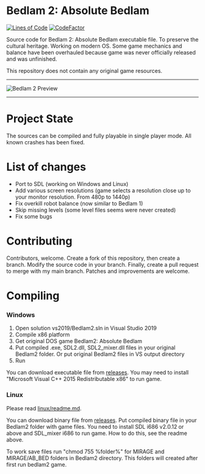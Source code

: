
# Bedlam 2: Absolute Bedlam

[![Lines of Code](https://tokei.rs/b1/github/8street/Bedlam2?category=code)](https://github.com/XAMPPRocky/tokei)
[![CodeFactor](https://www.codefactor.io/repository/github/8street/bedlam2/badge)](https://www.codefactor.io/repository/github/8street/bedlam2)

Source code for Bedlam 2: Absolute Bedlam executable file. To preserve the cultural heritage. Working on modern OS.
Some game mechanics and balance have been overhauled because game was never officially released and was unfinished.

This repository does not contain any original game resources.

---

![Bedlam 2 Preview](https://www.old-games.ru/forum/attachments/bedlam2-png.241732/)

---

# Project State

The sources can be compiled and fully playable in single player mode. All known crashes has been fixed.

# List of changes

* Port to SDL (working on Windows and Linux)
* Add various screen resolutions (game selects a resolution close up to your monitor resolution. From 480p to 1440p)
* Fix overkill robot balance (now similar to Bedlam 1)
* Skip missing levels (some level files seems were never created)
* Fix some bugs

# Contributing

Contributors, welcome. Create a fork of this repository, then create a branch. Modify the source code in your branch. Finally, create a pull request to merge with my main branch.
Patches and improvements are welcome.

# Compiling

### Windows

1. Open solution vs2019/Bedlam2.sln in Visual Studio 2019
2. Compile x86 platform
3. Get original DOS game Bedlam2: Absolute Bedlam
4. Put compiled .exe, SDL2.dll, SDL2_mixer.dll files in your original Bedlam2 folder. Or put original Bedlam2 files in VS output directory
5. Run

You can download executable file from [releases](https://github.com/8street/Bedlam2/releases). You may need to install "Microsoft Visual C++ 2015 Redistributable x86" to run game.

### Linux

Please read [linux/readme.md](https://github.com/8street/Bedlam2/blob/master/linux/readme.md).

You can download binary file from [releases](https://github.com/8street/Bedlam2/releases). Put compiled binary file in your Bedlam2 folder with game files.
You need to install SDL i686 v2.0.12 or above and SDL_mixer i686 to run game. How to do this, see the readme above.

To work save files run "chmod 755 %folder%" for MIRAGE and MIRAGE/AB_BED folders in Bedlam2 directory. This folders will created after first run bedlam2 game.
